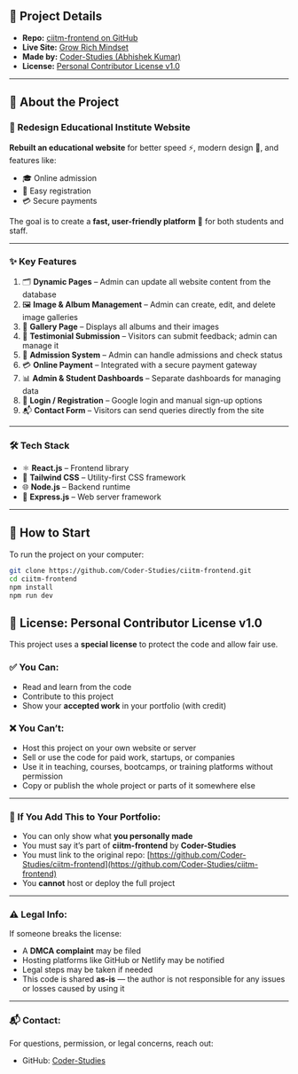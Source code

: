 
## 📌 Project Details

- **Repo:** [ciitm-frontend on GitHub](https://github.com/Coder-Studies/ciitm-frontend)
- **Live Site:** [Grow Rich Mindset](https://www.growrichmindset.in/)
- **Made by:** [Coder-Studies (Abhishek Kumar)](https://github.com/Coder-Studies)
- **License:** [Personal Contributor License v1.0](https://github.com/Coder-Studies/ciitm-frontend?tab=License-1-ov-file)

---
## 👋 About the Project

### 📌 Redesign Educational Institute Website

**Rebuilt an educational website** for better speed ⚡, modern design 🎨, and features like:
- 🎓 Online admission
- 📝 Easy registration
- 💳 Secure payments

The goal is to create a **fast, user-friendly platform** 🚀 for both students and staff.

---

### ✨ Key Features

1. 🗂️ **Dynamic Pages** – Admin can update all website content from the database  
2. 🖼️ **Image & Album Management** – Admin can create, edit, and delete image galleries  
3. 📸 **Gallery Page** – Displays all albums and their images  
4. 📝 **Testimonial Submission** – Visitors can submit feedback; admin can manage it  
5. 📑 **Admission System** – Admin can handle admissions and check status  
6. 💳 **Online Payment** – Integrated with a secure payment gateway  
7. 📊 **Admin & Student Dashboards** – Separate dashboards for managing data  
8. 🔑 **Login / Registration** – Google login and manual sign-up options  
9. 📬 **Contact Form** – Visitors can send queries directly from the site  

---

### 🛠️ Tech Stack

- ⚛️ **React.js** – Frontend library  
- 🎨 **Tailwind CSS** – Utility-first CSS framework  
- 🌐 **Node.js** – Backend runtime  
- 🚀 **Express.js** – Web server framework  

---



## 🚀 How to Start

To run the project on your computer:

```bash
git clone https://github.com/Coder-Studies/ciitm-frontend.git
cd ciitm-frontend
npm install
npm run dev
```

## 🔐 License: Personal Contributor License v1.0

This project uses a **special license** to protect the code and allow fair use.

### ✅ You Can:
- Read and learn from the code  
- Contribute to this project  
- Show your **accepted work** in your portfolio (with credit)

### ❌ You Can’t:
- Host this project on your own website or server  
- Sell or use the code for paid work, startups, or companies  
- Use it in teaching, courses, bootcamps, or training platforms without permission  
- Copy or publish the whole project or parts of it somewhere else

---

### 📸 If You Add This to Your Portfolio:
- You can only show what **you personally made**  
- You must say it’s part of **ciitm-frontend** by **Coder-Studies**  
- You must link to the original repo: [https://github.com/Coder-Studies/ciitm-frontend](https://github.com/Coder-Studies/ciitm-frontend)  
- You **cannot** host or deploy the full project

---

### ⚠️ Legal Info:
If someone breaks the license:
- A **DMCA complaint** may be filed  
- Hosting platforms like GitHub or Netlify may be notified  
- Legal steps may be taken if needed  
- This code is shared **as-is** — the author is not responsible for any issues or losses caused by using it

---

### 📬 Contact:
For questions, permission, or legal concerns, reach out:
- GitHub: [Coder-Studies](https://github.com/Coder-Studies)
  
